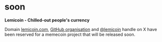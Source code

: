 # soon

**Lemicoin - Chilled-out people's currency**

Domain [lemicoin.com](https://lemicoin.com), [GitHub organisation](https://github.com/lemicoin) and [@lemicoin](https://x.com/lemicoin) handle on X have been reserved for a memecoin project that will be released soon.
